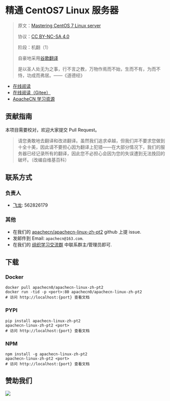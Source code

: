 # 精通 CentOS7 Linux 服务器

> 原文：[Mastering CentOS 7 Linux server](https://libgen.rs/book/index.php?md5=9720AF936D0BA95B59108EAF3F9811A7)
>
> 协议：[CC BY-NC-SA 4.0](http://creativecommons.org/licenses/by-nc-sa/4.0/)
>
> 阶段：机翻（1）
>
> 自豪地采用[谷歌翻译](https://translate.google.cn/)
> 
> 是以圣人处无为之事，行不言之教，万物作焉而不始，生而不有，为而不恃，功成而弗居。——《道德经》

* [在线阅读](https://linux2.apachecn.org)
* [在线阅读（Gitee）](https://apachecn.gitee.io/doc-template/)
* [ApacheCN 学习资源](http://docs.apachecn.org/)

## 贡献指南

本项目需要校对，欢迎大家提交 Pull Request。

> 请您勇敢地去翻译和改进翻译。虽然我们追求卓越，但我们并不要求您做到十全十美，因此请不要担心因为翻译上犯错——在大部分情况下，我们的服务器已经记录所有的翻译，因此您不必担心会因为您的失误遭到无法挽回的破坏。（改编自维基百科）

## 联系方式

### 负责人

* [飞龙](https://github.com/wizardforcel): 562826179

### 其他

*   在我们的 [apachecn/apachecn-linux-zh-pt2](https://github.com/apachecn/apachecn-linux-zh-pt2) github 上提 issue.
*   发邮件到 Email: `apachecn@163.com`.
*   在我们的 [组织学习交流群](http://www.apachecn.org/organization/348.html) 中联系群主/管理员即可.

## 下载

### Docker

```
docker pull apachecn0/apachecn-linux-zh-pt2
docker run -tid -p <port>:80 apachecn0/apachecn-linux-zh-pt2
# 访问 http://localhost:{port} 查看文档
```

### PYPI

```
pip install apachecn-linux-zh-pt2
apachecn-linux-zh-pt2 <port>
# 访问 http://localhost:{port} 查看文档
```

### NPM

```
npm install -g apachecn-linux-zh-pt2
apachecn-linux-zh-pt2 <port>
# 访问 http://localhost:{port} 查看文档
```

## 赞助我们

![](http://data.apachecn.org/img/about/donate.jpg)

